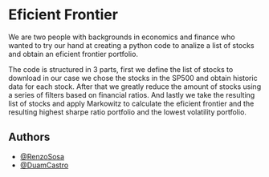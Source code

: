 
# Eficient Frontier

We are two people with backgrounds in economics and finance who wanted to try our hand at creating a python code to analize a list of stocks and obtain an eficient frontier portfolio.

The code is structured in 3 parts, first we define the list of stocks to download in our case we chose the stocks in the SP500 and obtain historic data for each stock. After that we greatly reduce the amount of stocks using a series of filters based on financial ratios. And lastly we take the resulting list of stocks and apply Markowitz to calculate the eficient frontier and the resulting highest sharpe ratio portfolio and the lowest volatility portfolio.


## Authors

- [@RenzoSosa](https://www.github.com/Renzo96)
- [@DuamCastro](https://www.github.com/duamc)

